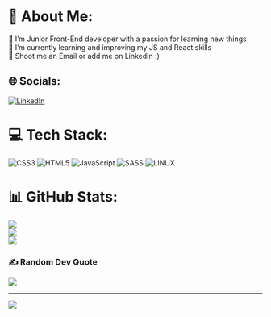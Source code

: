 # 💫 About Me:
🔭 I’m Junior Front-End developer with a passion for learning new things<br>🌱 I’m currently learning and improving my JS and React skills<br>💬 Shoot me an Email or add me on LinkedIn :)<br>


## 🌐 Socials:
[![LinkedIn](https://img.shields.io/badge/LinkedIn-%230077B5.svg?logo=linkedin&logoColor=white)](www.linkedin.com/in/front-end-developer-egidijus-vilimas) 

# 💻 Tech Stack:
![CSS3](https://img.shields.io/badge/css3-%231572B6.svg?style=for-the-badge&logo=css3&logoColor=white) ![HTML5](https://img.shields.io/badge/html5-%23E34F26.svg?style=for-the-badge&logo=html5&logoColor=white) ![JavaScript](https://img.shields.io/badge/javascript-%23323330.svg?style=for-the-badge&logo=javascript&logoColor=%23F7DF1E) ![SASS](https://img.shields.io/badge/SASS-hotpink.svg?style=for-the-badge&logo=SASS&logoColor=white) ![LINUX](https://img.shields.io/badge/Linux-FCC624?style=for-the-badge&logo=linux&logoColor=black)
# 📊 GitHub Stats:
![](https://github-readme-stats.vercel.app/api?username=evilimas&theme=radical&hide_border=false&include_all_commits=false&count_private=false)<br/>
![](https://github-readme-streak-stats.herokuapp.com/?user=evilimas&theme=radical&hide_border=false)<br/>
![](https://github-readme-stats.vercel.app/api/top-langs/?username=evilimas&theme=radical&hide_border=false&include_all_commits=false&count_private=false&layout=compact)

### ✍️ Random Dev Quote
![](https://quotes-github-readme.vercel.app/api?type=horizontal&theme=radical)

---
[![](https://visitcount.itsvg.in/api?id=evilimas&icon=0&color=0)](https://visitcount.itsvg.in)
